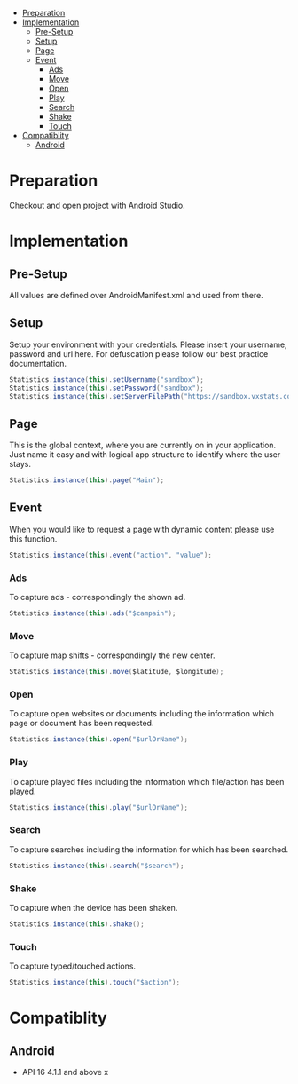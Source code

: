 * [Preparation](#preparation)
* [Implementation](#implementation)
   * [Pre-Setup](#pre-setup)
   * [Setup](#setup)
   * [Page](#page)
   * [Event](#event)
      * [Ads](#ads)
      * [Move](#move)
      * [Open](#open)
      * [Play](#play)
      * [Search](#search)
      * [Shake](#shake)
      * [Touch](#touch)
* [Compatiblity](#compatiblity)
   * [Android](#android)

# Preparation
Checkout and open project with Android Studio.

# Implementation
## Pre-Setup
All values are defined over AndroidManifest.xml and used from there.

## Setup
Setup your environment with your credentials. Please insert your username, password and url here. For defuscation please follow our best practice documentation.
```java
Statistics.instance(this).setUsername("sandbox");
Statistics.instance(this).setPassword("sandbox");
Statistics.instance(this).setServerFilePath("https://sandbox.vxstats.com/");
```

## Page
This is the global context, where you are currently on in your application. Just name it easy and with logical app structure to identify where the user stays.
```java
Statistics.instance(this).page("Main");
```

## Event
When you would like to request a page with dynamic content please use this function.
```java
Statistics.instance(this).event("action", "value");
```

### Ads
To capture ads - correspondingly the shown ad.
```java
Statistics.instance(this).ads("$campain");
```

### Move
To capture map shifts - correspondingly the new center.
```java
Statistics.instance(this).move($latitude, $longitude);
```

### Open
To capture open websites or documents including the information which page or document has been requested.
```java
Statistics.instance(this).open("$urlOrName");
```

### Play
To capture played files including the information which file/action has been played.
```java
Statistics.instance(this).play("$urlOrName");
```

### Search
To capture searches including the information for which has been searched.
```java
Statistics.instance(this).search("$search");
```

### Shake
To capture when the device has been shaken.
```java
Statistics.instance(this).shake();
```

### Touch
To capture typed/touched actions.
```java
Statistics.instance(this).touch("$action");
```

# Compatiblity
## Android
- API 16 4.1.1 and above x
